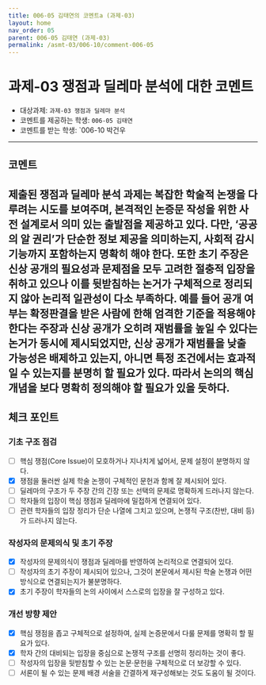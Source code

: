 ```yaml
---
title: 006-05 김태연의 코멘트a (과제-03) 
layout: home
nav_order: 05
parent: 006-05 김태연 (과제-03)
permalink: /asmt-03/006-10/comment-006-05
---
```


# 과제-03 쟁점과 딜레마 분석에 대한 코멘트

- 대상과제: `과제-03 쟁점과 딜레마 분석`
- 코멘트를 제공하는 학생: `006-05 김태연` 
- 코멘트를 받는 학생: `006-10 박건우 

---

## 코멘트

제출된 쟁점과 딜레마 분석 과제는 복잡한 학술적 논쟁을 다루려는 시도를 보여주며, 본격적인 논증문 작성을 위한 사전 설계로서 의미 있는 출발점을 제공하고 있다. 다만, ‘공공의 알 권리’가 단순한 정보 제공을 의미하는지, 사회적 감시 기능까지 포함하는지 명확히 해야 한다. 또한 초기 주장은 신상 공개의 필요성과 문제점을 모두 고려한 절충적 입장을 취하고 있으나 이를 뒷받침하는 논거가 구체적으로 정리되지 않아 논리적 일관성이 다소 부족하다. 예를 들어 공개 여부는 확정판결을 받은 사람에 한해 엄격한 기준을 적용해야 한다는 주장과 신상 공개가 오히려 재범률을 높일 수 있다는 논거가 동시에 제시되었지만, 신상 공개가 재범률을 낮출 가능성은 배제하고 있는지, 아니면 특정 조건에서는 효과적일 수 있는지를 분명히 할 필요가 있다. 따라서 논의의 핵심 개념을 보다 명확히 정의해야 할 필요가 있을 듯하다.
---

## 체크 포인트

### **기초 구조 점검**
- [ ] 핵심 쟁점(Core Issue)이 모호하거나 지나치게 넓어서, 문제 설정이 분명하지 않다.
- [x] 쟁점을 둘러싼 실제 학술 논쟁이 구체적인 문헌과 함께 잘 제시되어 있다.
- [ ] 딜레마의 구조가 두 주장 간의 긴장 또는 선택의 문제로 명확하게 드러나지 않는다.
- [ ] 학자들의 입장이 핵심 쟁점과 딜레마에 밀접하게 연결되어 있다.
- [ ] 관련 학자들의 입장 정리가 단순 나열에 그치고 있으며, 논쟁적 구조(찬반, 대비 등)가 드러나지 않는다.

### **작성자의 문제의식 및 초기 주장**
- [x] 작성자의 문제의식이 쟁점과 딜레마를 반영하여 논리적으로 연결되어 있다.
- [ ] 작성자의 초기 주장이 제시되어 있으나, 그것이 본문에서 제시된 학술 논쟁과 어떤 방식으로 연결되는지가 불분명하다.
- [x] 초기 주장이 학자들의 논의 사이에서 스스로의 입장을 잘 구성하고 있다.

### **개선 방향 제안**
- [x] 핵심 쟁점을 좁고 구체적으로 설정하여, 실제 논증문에서 다룰 문제를 명확히 할 필요가 있다.
- [x] 학자 간의 대비되는 입장을 중심으로 논쟁적 구조를 선명히 정리하는 것이 좋다.
- [ ] 작성자의 입장을 뒷받침할 수 있는 논문·문헌을 구체적으로 더 보강할 수 있다.
- [ ] 서론이 될 수 있는 문제 배경 서술을 간결하게 재구성해보는 것도 도움이 될 것이다.
